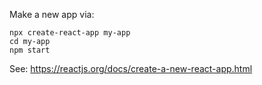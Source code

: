 Make a new app via:
```
npx create-react-app my-app
cd my-app
npm start
```

See: https://reactjs.org/docs/create-a-new-react-app.html